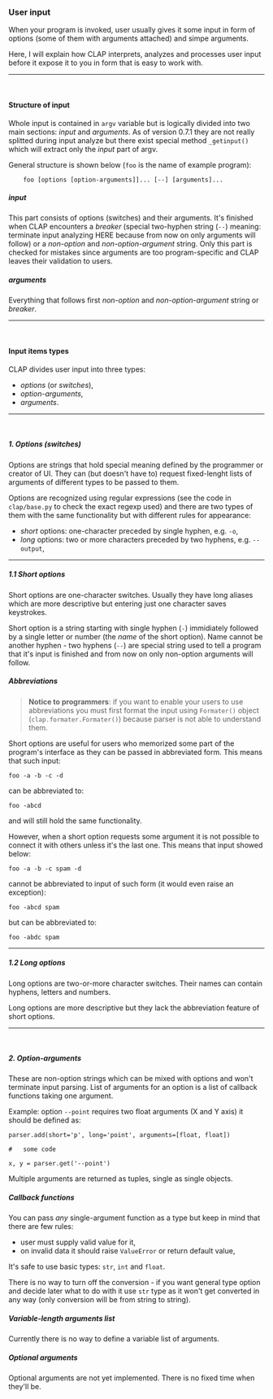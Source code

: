 ### User input

When your program is invoked, user usually gives it some input in form of options (some of them with
arguments attached) and simpe arguments.

Here, I will explain how CLAP interprets, analyzes and processes user input before it expose it to
you in form that is easy to work with.


----

&nbsp;

#### Structure of input

Whole input is contained in `argv` variable but is logically divided into
two main sections: *input* and *arguments*.
As of version 0.7.1 they are not really splitted during input analyze but there exist special method
`_getinput()` which will extract only the *input* part of argv.

General structure is shown below (`foo` is the name of example program):

        foo [options [option-arguments]]... [--] [arguments]...


##### *input*

This part consists of options (switches) and their arguments. It's finished when CLAP encounters a *breaker*
(special two-hyphen string (`--`) meaning: terminate input analyzing HERE because from now on 
only arguments will follow) or a *non-option* and *non-option-argument* string.
Only this part is checked for mistakes since arguments are too program-specific and CLAP leaves
their validation to users.

##### *arguments*

Everything that follows first *non-option* and *non-option-argument* string or *breaker*.


----

&nbsp;

#### Input items types

CLAP divides user input into three types:

*   *options* (or *switches*),
*   *option-arguments*,
*   *arguments*.


----

&nbsp;

##### 1. Options (switches)

Options are strings that hold special meaning defined by the programmer or creator of UI.
They can (but doesn't have to) request fixed-lenght lists of arguments of different types to be
passed to them.

Options are recognized using regular expressions (see the code in `clap/base.py` to check the exact
regexp used) and there are two types of them with the same functionality but with different rules for
appearance:

*   *short* options:    one-character preceded by single hyphen, e.g. `-o`,
*   *long* options:     two or more characters preceded by two hyphens, e.g. `--output`,

----

##### 1.1 Short options

Short options are one-character switches. Usually they have long aliases which are more descriptive but
entering just one character saves keystrokes.

Short option is a string starting with single hyphen (`-`) immidiately followed by a single letter or
number (the *name* of the short option).
Name cannot be another hyphen - two hyphens (`--`) are special string used to tell a program that it's
input is finished and from now on only non-option arguments will follow.

##### Abbreviations

>   **Notice to programmers**: if you want to enable your users to use abbreviations you must first format
>   the input using `Formater()` object (`clap.formater.Formater()`) because parser is not able to understand
>   them.

Short options are useful for users who memorized some part of the program's interface as they can be
passed in abbreviated form. This means that such input:

    foo -a -b -c -d

can be abbreviated to:

    foo -abcd

and will still hold the same functionality.

However, when a short option requests some argument it is not possible to connect it with others unless
it's the last one. This means that input showed below:

    foo -a -b -c spam -d

cannot be abbreviated to input of such form (it would even raise an exception):

    foo -abcd spam

but can be abbreviated to:

    foo -abdc spam


----

##### 1.2 Long options

Long options are two-or-more character switches. Their names can contain hyphens, letters and numbers.

Long options are more descriptive but they lack the abbreviation feature of short options.


----

&nbsp;

##### 2. Option-arguments

These are non-option strings which can be mixed with options and won't terminate input parsing.
List of arguments for an option is a list of callback functions taking one argument. 

Example: option `--point` requires two float arguments (X and Y axis) it should be defined as:

    parser.add(short='p', long='point', arguments=[float, float])

    #   some code

    x, y = parser.get('--point')

Multiple arguments are returned as tuples, single as single objects.


##### Callback functions

You can pass *any* single-argument function as a type but keep in mind that there are few rules:

*   user must supply valid value for it,
*   on invalid data it should raise `ValueError` or return default value,

It's safe to use basic types: `str`, `int` and `float`. 

There is no way to turn off the conversion - if you want general type option and
decide later what to do with it use `str` type as it won't get converted in any way (only conversion
will be from string to string).


##### Variable-length arguments list

Currently there is no way to define a variable list of arguments.

##### Optional arguments

Optional arguments are not yet implemented. There is no fixed time when they'll be.
